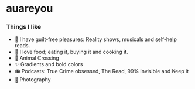 # auareyou

### Things I like
- 🎵 I have guilt-free pleasures: Reality shows, musicals and self-help reads.
- 🌯 I love food; eating it, buying it and cooking it. 
- 🦦 Animal Crossing
- ✨ Gradients and bold colors
- 📻 Podcasts: True Crime obsessed, The Read, 99% Invisible and Keep it
- 📸 Photography
